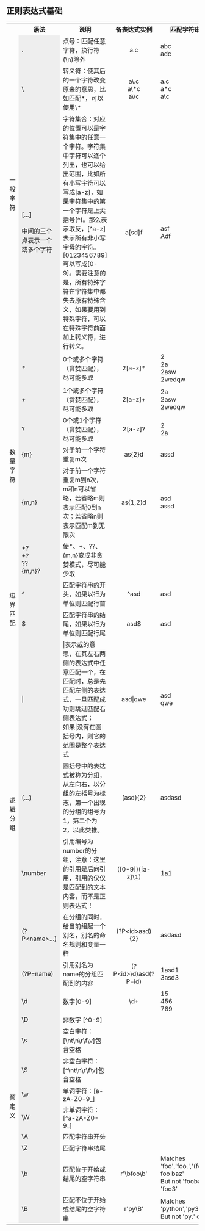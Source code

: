 
## 正则表达式基础

<table>
  <tr>
    <th width=15%> </th>
    <th width=15% >语法</th>
    <th width="40%" >说明</th>
    <th width="20%" >备表达式实例</th>
    <th width="20%">匹配字符串实例</th>
  </tr>
  <tr>
    <td rowspan='3' align='middle' valign='middle'>一般字符</td>
    <td bgcolor=#eeeeee> . </td>
    <td> 点号：匹配任意字符，换行符(\n)除外 </td>
    <td align='middle' valign='middle'> a.c </td>
    <td> abc</br> adc  </td>
  </tr>
  <tr>
    <td bgcolor=#eeeeee> \ </td>
    <td> 转义符：使其后的一个字符改变原来的意思，比如匹配*，可以使用\* </td>
    <td align='middle' valign='middle'> a\.c </br> a\*c </br> a\\c </td>
    <td> a.c </br> a*c </br> a\c </td>
  </tr>
  <tr>
    <td bgcolor=#eeeeee> [...]  </br></br> 中间的三个点表示一个或多个字符 </td>
    <td> 字符集合：对应的位置可以是字符集中的任意一个字符。字符集中字符可以逐个列出，也可以给出范围，比如所有小写字符可以写成[a-z]，如果字符集中的第一个字符是上尖括号(^)。那么表示取反，[^a-z]表示所有非小写字母的字符。</br> [0123456789]可以写成[0-9]。需要注意的是，所有特殊字符在字符集中都失去原有特殊含义，如果要用到特殊字符，可以在特殊字符前面加上转义符，进行转义。 
    </td>
    <td align='middle' valign='middle'> a[sd]f </td>
    <td> asf </br> Adf </td>
  </tr> 
  <tr>
    <td rowspan='6' align='middle' valign='middle'>数量字符</td>
    <td bgcolor=#eeeeee> * </td>
    <td> 0个或多个字符（贪婪匹配），尽可能多取 </td>
    <td align='middle' valign='middle'> 2[a-z]* </td>
    <td> 2 </br> 2a </br> 2asw </br> 2wedqw  </td>
  </tr>
  <tr>
    <td bgcolor=#eeeeee> + </td>
    <td> 1个或多个字符（贪婪匹配），尽可能多取 </td>
    <td align='middle' valign='middle'> 2[a-z]+ </td>
    <td> 2a </br> 2asw </br> 2wedqw </td>
  </tr>
  <tr>
    <td bgcolor=#eeeeee> ? </td>
    <td> 0个或1个字符（贪婪匹配），尽可能多取 </td>
    <td align='middle' valign='middle'> 2[a-z]? </td>
    <td> 2 </br> 2a  </td>
  </tr>
  <tr>
    <td bgcolor=#eeeeee> {m} </td>
    <td> 对于前一个字符重复m次 </td>
    <td align='middle' valign='middle'> as{2}d </td>
    <td> assd </td>
  </tr>
  <tr>
    <td bgcolor=#eeeeee> {m,n} </td>
    <td> 对于前一个字符重复m到n次，m和n可以省略，若省略m则表示匹配0到n次；若省略n则表示匹配m到无限次 </td>
    <td align='middle' valign='middle'> as{1,2}d </td>
    <td> asd </br> assd </td>
  </tr>
  <tr>
    <td bgcolor=#eeeeee> *? </br> +? </br> ?? </br> {m,n}? </td>
    <td> 使*、+、??、{m,n}变成非贪婪模式，尽可能少取 </td>
    <td align='middle' valign='middle'>  </td>
    <td>  </td>
  </tr>
  <tr>
    <td rowspan='2' align='middle' valign='middle'>边界匹配</td>
    <td bgcolor=#eeeeee> ^ </td>
    <td> 匹配字符串的开头，如果以行为单位则匹配行首 </td>
    <td align='middle' valign='middle'> ^asd </td>
    <td> asd </td>
  </tr>
  <tr>
    <td bgcolor=#eeeeee> $ </td>
    <td> 匹配字符串的结尾，如果以行为单位则匹配行尾 </td>
    <td align='middle' valign='middle'> asd$ </td>
    <td> asd </td>
  </tr>
  <tr>
    <td rowspan='5' align='middle' valign='middle'>逻辑分组</td>
    <td bgcolor=#eeeeee> | </td>
      <td> |表示或的意思，在其左右两侧的表达式中任意匹配一个，在匹配时，总是先匹配左侧的表达式，一旦匹配成功则跳过匹配右侧表达式；</br>如果|没有在圆括号内，则它的范围是整个表达式 </td>
    <td align='middle' valign='middle'> asd|qwe </td>
    <td> asd </br> qwe </td>
  </tr>
  <tr>
    <td bgcolor=#eeeeee> (...) </td>
    <td> 圆括号中的表达式被称为分组，从左向右，以分组的左括号为标志，第一个出现的分组的组号为1，第二个为2，以此类推。 </td>
    <td align='middle' valign='middle'> (asd){2} </td>
    <td> asdasd </td>
  </tr>
  <tr>
    <td bgcolor=#eeeeee> \number </td>
    <td> 引用编号为number的分组，注意：这里的引用是后向引用，引用的仅仅是匹配到的文本内容，而不是正则表达式！ </td>
    <td align='middle' valign='middle'> ([0-9])([a-z]\1) </td>
    <td> 1a1 </td>
  </tr>
  <tr>
    <td bgcolor=#eeeeee> (?P&lt;name&gt;...) </td>
    <td> 在分组的同时，给当前组起一个别名，别名的命名规则和变量一样 </td>
    <td align='middle' valign='middle'> (?P&lt;id&gt;asd){2} </td>
    <td> asdasd  </td>
  </tr>
  <tr>
    <td bgcolor=#eeeeee> (?P=name) </td>
    <td> 引用别名为name的分组匹配到的内容 </td>
      <td align='middle' valign='middle'> (?P&lt;id&gt;\d)asd(?P=id) </td>
    <td> 1asd1 </br> 3asd3 </td>
  </tr>
  <tr>
    <td rowspan='10' align='middle' valign='middle'>预定义</td>
    <td bgcolor=#eeeeee> \d </td>
    <td> 数字[0-9] </td>
    <td align='middle' valign='middle'> \d+ </td>
    <td> 15 </br> 456 </br> 789 </td>
  </tr>
  <tr>
    <td bgcolor=#eeeeee> \D </td>
    <td> 非数字 [^0-9] </td>
    <td align='middle' valign='middle'>  </td>
    <td>  </td>
  </tr>
  <tr>
    <td bgcolor=#eeeeee> \s </td>
    <td> 空白字符：[\nt\n\r\f\v]包含空格 </td>
    <td align='middle' valign='middle'>  </td>
    <td>  </td>
  </tr>
  <tr>
    <td bgcolor=#eeeeee> \S </td>
    <td> 非空白字符：[^\nt\n\r\f\v]包含空格 </td>
    <td align='middle' valign='middle'>  </td>
    <td>  </td>
  </tr>
  <tr>
    <td bgcolor=#eeeeee> \w </td>
    <td> 单词字符：[a-zA-Z0-9_] </td>
    <td align='middle' valign='middle'>  </td>
    <td>  </td>
  </tr>
  <tr>
    <td bgcolor=#eeeeee> \W </td>
    <td> 非单词字符：[^a-zA-Z0-9_] </td>
    <td align='middle' valign='middle'>  </td>
    <td>  </td>
  </tr>
  <tr>
    <td bgcolor=#eeeeee> \A </td>
    <td> 匹配字符串开头 </td>
    <td align='middle' valign='middle'>  </td>
    <td>  </td>
  </tr>
  <tr>
    <td bgcolor=#eeeeee> \Z </td>
    <td> 匹配字符串结尾 </td>
    <td align='middle' valign='middle'>  </td>
    <td>  </td>
  </tr>
   <tr>
    <td bgcolor=#eeeeee> \b </td>
    <td> 匹配位于开始或结尾的空字符串 </td>
    <td align='middle' valign='middle'> r'\bfoo\b' </td>
    <td> Matches 'foo','foo.','(foo)','bar foo baz' </br> But not 'foobar' or 'foo3' </td>
  </tr>
   <tr>
    <td bgcolor=#eeeeee> \B </td>
    <td> 匹配不位于开始或结尾的空字符串 </td>
    <td align='middle' valign='middle'> r'py\B' </td>
    <td> Matches 'python','py3','py2', </br> But not 'py.' or 'py!' </td>
  </tr>
</table>
